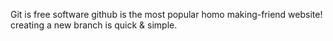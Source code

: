 Git is free software
github is the most popular homo making-friend website!
creating a new branch is quick & simple.
